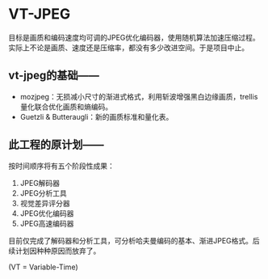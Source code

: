 # VT-JPEG

目标是画质和编码速度均可调的JPEG优化编码器，使用随机算法加速压缩过程。实际上不论是画质、速度还是压缩率，都没有多少改进空间。于是项目中止。

## vt-jpeg的基础——

- mozjpeg：无损减小尺寸的渐进式格式，利用斩波增强黑白边缘画质，trellis量化联合优化画质和熵编码。
- Guetzli & Butteraugli：新的画质标准和量化表。

## 此工程的原计划——

按时间顺序将有五个阶段性成果：

1. JPEG解码器
2. JPEG分析工具
3. 视觉差异评分器
4. JPEG优化编码器
5. JPEG高速编码器

目前仅完成了解码器和分析工具，可分析哈夫曼编码的基本、渐进JPEG格式。后续计划因种种原因而放弃了。

(VT = Variable-Time)